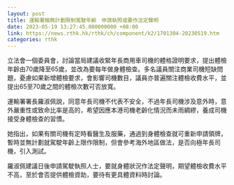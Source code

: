 ```yaml
---
layout: post
title: 運輸署稱無計劃限制駕駛年齡　申請執照或要作法定聲明
date: 2023-05-19 13:27:45.000000000 +08:00
link: https://news.rthk.hk/rthk/ch/component/k2/1701304-20230519.htm
categories: rthk
---
```


立法會一個委員會，討論當局建議收緊年長商用車司機的體格證明要求，提出體檢年齡由70歲降至65歲，並改為要每年做身體檢查。多名議員關注商業司機短缺問題，憂慮如果新增體檢要求，會影響司機數目，議員亦普遍關注體檢收費水平，並提出65至70歲之間的體檢次數可否放寬。

運輸署署長羅淑佩說，同意年長司機不代表不安全，不過年長司機涉及意外時，意外嚴重性或致命比率是高的，希望因應本港司機老齡化情況而未雨綢繆，養成司機接受身體檢查的習慣。

她指出，如果有關司機有定時看醫生及服藥，通過到身體檢查就可重新申請領牌，暫時並無計劃就駕駛年齡上限作限制，但會參考海外地區做法，是否向極年長司機，引入測試。

羅淑佩建議日後申請駕駛執照人士，要就身體狀況作法定聲明，期望體檢收費水平不高，至於會否提供體檢資助，要待有更具體資料時討論。
